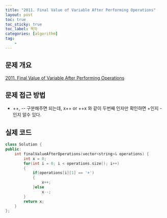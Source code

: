 ```yaml
---
title: "2011. Final Value of Variable After Performing Operations"
layout: post
toc: true
toc_sticky: true
toc_label: 목차
categories: [algorithm]
tag:
    - 
---
```


## 문제 개요

[2011. Final Value of Variable After Performing Operations](https://leetcode.com/problems/final-value-of-variable-after-performing-operations/)


## 문제 접근 방법
- ++, -- 구분해주면 되는데, x++ or ++x 와 같이 두번째 인자만 확인하면 +인지 -인지 알수 있다.


## 실제 코드

```c++
class Solution {
public:
    int finalValueAfterOperations(vector<string>& operations) {
        int x = 0;
        for(int i = 0; i < operations.size(); i++)
        {
            if(operations[i][1] == '+')
            {
                x++;
            }else
                x--;
        }
        return x;
    }
};
```